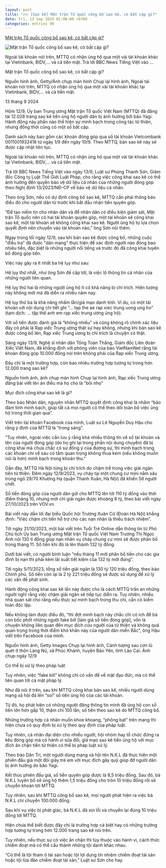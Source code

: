 ```yaml
---
layout: post
title: "🔥🔥 [Sao kê] Mặt trận Tổ quốc công bố sao kê, có bất cập gì?"
date: Fri, 13 Sep 2024 01:00:00 +0700
categories: entries VN
---
```

[Mặt trận Tổ quốc công bố sao kê, có bất cập gì?](https://www.bbc.com/vietnamese/articles/c3vxv2yw99ko)

![Mặt trận Tổ quốc công bố sao kê, có bất cập gì?](https://ichef.bbci.co.uk/news/1024/branded_vietnamese/40ba/live/57e9a9b0-719d-11ef-b282-4535eb84fe4b.png)

Ngoài tài khoản nói trên, MTTQ có nhận ủng hộ qua một vài tài khoản khác tại Vietinbank, BIDV,... và cả tiền mặt. Trả lời BBC News Tiếng Việt vào ...

Mặt trận Tổ quốc công bố sao kê, có bất cập gì?

Nguồn hình ảnh, Getty/Ảnh chụp màn hình Chụp lại hình ảnh, Ngoài tài khoản nói trên, MTTQ có nhận ủng hộ qua một vài tài khoản khác tại Vietinbank, BIDV,... và cả tiền mặt.

13 tháng 9 2024

Hôm 12/9, Ủy ban Trung ương Mặt trận Tổ quốc Việt Nam (MTTQ) đã đăng tải 12.028 trang sao kê tiền ủng hộ người dân bị ảnh hưởng bởi bão Yagi. Hành động này phần nào thể hiện sự minh bạch trong công tác từ thiện, nhưng đồng thời cũng có một số bất cập.

Danh sách này bao gồm các khoản đóng góp qua số tài khoản Vietcombank 0011001932418 từ ngày 1/9 đến ngày 10/9. Theo MTTQ, bản sao kê này sẽ được cập nhật liên tục.

Ngoài tài khoản nói trên, MTTQ có nhận ủng hộ qua một vài tài khoản khác tại Vietinbank, BIDV,... và cả tiền mặt.

Trả lời BBC News Tiếng Việt vào ngày 13/9, Luật sư Phùng Thanh Sơn, Giám đốc Công ty Luật Thế Giới Luật Pháp, cho rằng việc công khai sao kê có thể ảnh hưởng đến quyền bảo vệ dữ liệu cá nhân của những người đóng góp theo Nghị định 13/2023/NĐ-CP về bảo vệ dữ liệu cá nhân.

Theo ông Sơn, nếu có dự định công bố sao kê, MTTQ cần phải thông báo điều đó cho người dân từ trước khi bắt đầu nhận tiền quyên góp.

“Để tạo niềm tin cho nhân dân và để nhân dân có điều kiện giám sát, Mặt trận Tổ quốc nên có hai tài khoản quyên góp, một tài khoản sẽ công khai sao kê, một tài khoản sẽ không công khai sao kê. Người ủng hộ tự lựa chọn quyết định nên chuyển vào tài khoản nào,” ông Sơn nói thêm.

Ngay trong tối ngày 12/9, sau khi bản sao kê được công bố, những cuộc "điều tra" đã được "dân mạng" thực hiện để xác định người nào đóng bao nhiêu tiền, đặc biệt là những người nổi tiếng và trước đó đã công khai tuyên bố đóng góp tiền.

Việc này gây ra ít nhất ba hệ lụy như sau:

Hệ lụy thứ nhất, như ông Sơn đề cập tới, là việc lộ thông tin cá nhân của những người liên quan.

Hệ lụy thứ hai là những người ủng hộ ít có khả năng bị chỉ trích. Hiện tượng này không mới mà đã diễn ra nhiều năm nay.

Hệ lụy thứ ba là khả năng nhầm lẫn/giả mạo danh tính. Ví dụ, có một tài khoản với nội dung chi tiết ghi “… tap the ae rap xiec trung uong ung ho” (tạm dịch: … tập thể anh em rạp xiếc trung ương ủng hộ).

Với số tiền được đánh giá là “không nhiều” và cũng không rõ chính xác liệu đây có phải là Rạp xiếc Trung ương thật sự hay không, nhưng khi bản sao kê được công bố lên, Rạp xiếc Trung ương bị chỉ trích là chuyện có thật.

Sáng ngày 13/9, Nghệ sĩ nhân dân Tống Toàn Thắng, Giám đốc Liên đoàn Xiếc Việt Nam, đã khẳng định với phóng viên của báo VietNamNet rằng tài khoản đóng góp 10.000 đồng nói trên không phải của Rạp xiếc Trung ương.

Đây chỉ là một trường hợp, còn bao nhiêu trường hợp tương tự trong hơn 12.000 trang sao kê?

Nguồn hình ảnh, ảnh chụp màn hình Chụp lại hình ảnh, Rạp xiếc Trung ương đăng bài viết lên án điều mà họ cho là "bôi nhọ"

Mục đích công khai sao kê là gì?

Theo báo Nhân dân, nguyên nhân MTTQ quyết định công khai là nhằm “bảo đảm tính minh bạch, giúp tất cả mọi người có thể theo dõi toàn bộ việc ủng hộ trong thời gian qua”.

Viết trên tài khoản Facebook của mình, Luật sư Lê Nguyễn Duy Hậu cho rằng ý định của MTTQ là “trong sáng”.

“Tuy nhiên, ngoài việc cần lưu ý rằng khá nhiều thông tin về số tài khoản và tên của người đóng góp (do họ ghi lại trong phần nội dung chuyển) đã bị công khai mà chưa chắc có sự đồng ý của đương sự, thì minh bạch trong các khoản chi về sau có tầm quan trọng không thua kém (nếu không muốn nói là hơn) minh bạch trong khoản thu."

Gần đây, MTTQ Hà Nội từng bị chỉ trích do chậm trễ trong việc giải ngân tiền từ thiện. Đêm ngày 12/9/2023, vụ cháy tại một chung cư mini nằm sâu trong ngõ 29/70 Khương Hạ (quận Thanh Xuân, Hà Nội) đã khiến 56 người chết.

Số tiền đóng góp của người dân gửi cho MTTQ lên tới 110 tỷ đồng vào thời điểm tháng 10, nhưng mới chỉ giải ngân được khoảng 6 tỷ, theo bài viết ngày 27/10/2023 trên VOV.vn

Bài viết này dẫn lời đại biểu Quốc hội Trương Xuân Cừ (Đoàn Hà Nội) khẳng định: “Việc chậm chi tiền hỗ trợ cho các nạn nhân là thiếu trách nhiệm”.

Tới ngày 31/10/2023, một bài viết trên Tuổi Trẻ Online dẫn thông tin từ Phó Chủ tịch Ủy ban Trung ương Mặt trận Tổ quốc Việt Nam Trương Thị Ngọc Ánh nói 130 tỉ đồng giúp nạn nhân vụ cháy chung cư mini sẽ được phân bổ trong tháng 11. Số tiền khi đó là lên thành 132 tỷ đồng.

Dưới bài viết, có người bình luận “nếu tháng 11 mới phân bổ tiền cho các gia đình bị nạn thì phải kèm lãi suất tiết kiệm của 132 tỷ mới đúng”.

Tới ngày 5/11/2023, tổng số tiền giải ngân là 130 tỷ 120 triệu đồng, theo báo Chính phủ. Số tiền còn lại là 2 tỷ 221 triệu đồng sẽ được sử dụng để xử lý các vấn đề phát sinh.

Hành động công khai sao kê lần này được cho là cách MTTQ trấn an những người nghĩ rằng việc chậm giải ngân sẽ tiếp tục diễn ra. Tuy nhiên, nhiều nhà quan sát cho rằng nếu thực sự minh bạch trong thu chi, cần có kiểm toán độc lập.

Nếu không làm được điều đó, “thì đợt minh bạch này chắc chỉ có ích để bà con bốc phốt những người fake bill [làm giả số tiền đóng góp], vốn là chuyện không liên quan đến mục đích cứu người của từ thiện và không quá quan trọng trong thời điểm khó khăn này của người dân miền Bắc”, ông Hậu viết trên Facebook của mình.

Nguồn hình ảnh, Getty Images Chụp lại hình ảnh, Cảnh tượng sau cơn lũ quét ở thôn Làng Nủ, xã Phúc Khánh, huyện Bảo Yên, tỉnh Lào Cai. Ảnh chụp ngày 12/9

Có thể bị xử lý theo pháp luật

Tuy nhiên, việc “fake bill” không chỉ có vấn đề về mặt đạo đức, mà có thể liên quan tới cả mặt pháp lý.

Như đã nói ở trên, sau khi MTTQ công khai bản sao kê, nhiều người dùng mạng xã hội đã lên “soi” số tiền ủng hộ của các tài khoản.

Từ đó, họ phát hiện có những người đăng thông tin mình đã ủng hộ con số tiền lớn hơn gấp 10, thậm chí 100 lần, số tiền theo sao kê do MTTQ công bố.

Những trường hợp cá nhân muốn khoe khoang, “phông bạt” trên mạng thì hiện chưa có quy định bị xử lý theo quy định của pháp luật.

Tuy nhiên, cá nhân đại diện cho nhiều người, hội nhóm hay tổ chức đứng ra kêu đóng góp mà có hành vi sửa đổi, giả mạo sao kê tiền ủng hộ với mục đích ăn chặn tiền từ thiện có thể bị pháp luật xử lý.

Theo báo Dân Trí, một người dùng mạng xã hội tên N.K.L đã thực hiện một phiên đấu giá một đôi giày trẻ em với mục đích gây quỹ giúp đỡ người dân bị ảnh hưởng do bão Yagi.

Kết thúc phiên đấu giá, số tiền quyên góp được là 8,5 triệu đồng. Sau đó, bà N.K.L tuyên bố sẽ ủng hộ thêm 1,5 triệu đồng cho tròn 10 triệu đồng rồi sẽ chuyển khoản tới MTTQ.

Tuy nhiên, sau khi MTTQ công bố sao kê, mọi người phát hiện ra việc bà N.K.L chỉ chuyển 100.000 đồng.

Sau khi vụ việc bị phát giác, bà N.K.L đã xin lỗi và chuyển lại đúng 10 triệu đồng tới MTTQ.

Hiện chưa thể biết được đây chỉ là trường hợp cá biệt hay có những trường hợp tương tự trong hơn 12.000 trang sao kê nói trên.

Tuy nhiên, nếu thực sự có việc ăn chặn thì tùy thuộc vào hành vi, cách thức chiếm đoạt mà có thể cấu thành những tội danh khác nhau.

“Có thể là tội tham ô tài sản hoặc tội lợi dụng tín nhiệm chiếm đoạt tài sản hoặc tội lừa đảo chiếm đoạt tài sản,” Luật sư Sơn cho hay.

